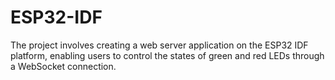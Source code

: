 # ESP32-IDF
The project involves creating a web server application on the ESP32 IDF platform, enabling users to control the states of green and red LEDs through a WebSocket connection.

